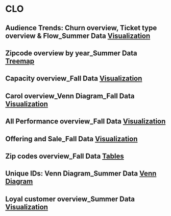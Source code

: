 # CLO 

## Audience Trends: Churn overview, Ticket type overview & Flow_Summer Data [Visualization](Flow.md)
## Zipcode overview by year_Summer Data [Treemap](zipcodetree.md)
## Capacity overview_Fall Data [Visualization](Capacity.md)
## Carol overview_Venn Diagram_Fall Data [Visualization](Carol.md)
## All Performance overview_Fall Data [Visualization](AllPerformance.md)
## Offering and Sale_Fall Data [Visualization](Offeringsale.md)
## Zip codes overview_Fall Data [Tables](Zipcodes.md)
## Unique IDs: Venn Diagram_Summer Data [Venn Diagram](venn.md)
## Loyal customer overview_Summer Data [Visualization](loyal.md)
